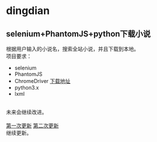 # dingdian
selenium+PhantomJS+python下载小说
----
根据用户输入的小说名，搜索全站小说，并且下载到本地。<br>
项目要求：<br>
	<ul>
		<li>selenium</li>
		<li>PhantomJS</li>
		<li>ChromeDriver
			<a href="https://sites.google.com/a/chromium.org/chromedriver/downloads">下载地址</a>
		</li>
		<li>python3.x</li>
		<li>lxml</li>
	</ul>
<br>
未来会继续改进。
<br><br>
<a href="https://github.com/Blackyukun/dingdian/tree/second">第一次更新</a>
<a href="https://github.com/Blackyukun/dingdian/tree/third">第二次更新</a>
<br>
继续更新。
